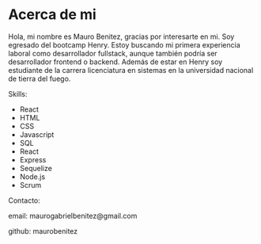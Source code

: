 <h1>Acerca de mi</h1>
Hola, mi nombre es Mauro Benitez, gracias por interesarte en mi. Soy egresado del bootcamp Henry. Estoy buscando mi primera experiencia laboral como desarrollador fullstack, aunque también podría ser desarrollador frontend o backend. Además de estar en Henry soy estudiante de la carrera licenciatura en sistemas en la universidad nacional de tierra del fuego.

Skills:
<ul>
  <li>React</li>
  <li>HTML</li>
  <li>CSS</li>
  <li>Javascript</li>
  <li>SQL</li>
  <li>React</li>
  <li>Express</li>
  <li>Sequelize</li>
  <li>Node.js</li>
  <li>Scrum</li> 
</ul>



Contacto:
<p>
email: maurogabrielbenitez@gmail.com
</p>
<p>
github: maurobenitez
</p>
